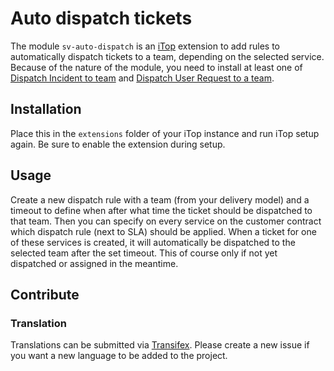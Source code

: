 # Auto dispatch tickets

The module `sv-auto-dispatch` is an [iTop][1] extension to add rules to automatically dispatch tickets to a team, depending on the selected service.
Because of the nature of the module, you need to install at least one of [Dispatch Incident to team][2] and [Dispatch User Request to a team][3]. 

## Installation

Place this in the `extensions` folder of your iTop instance and run iTop setup again.
Be sure to enable the extension during setup.

## Usage

Create a new dispatch rule with a team (from your delivery model) and a timeout to define when after what time the ticket should be dispatched to that team.
Then you can specify on every service on the customer contract which dispatch rule (next to SLA) should be applied.
When a ticket for one of these services is created, it will automatically be dispatched to the selected team after the set timeout.
This of course only if not yet dispatched or assigned in the meantime.

## Contribute

### Translation

Translations can be submitted via [Transifex][4].
Please create a new issue if you want a new language to be added to the project.

[1]:https://www.combodo.com/itop-193
[2]:https://store.itophub.io/en_US/products/combodo-dispatch-incident
[3]:https://store.itophub.io/en_US/products/combodo-dispatch-userrequest
[4]:https://www.transifex.com/super-visions/sv-auto-dispatch
